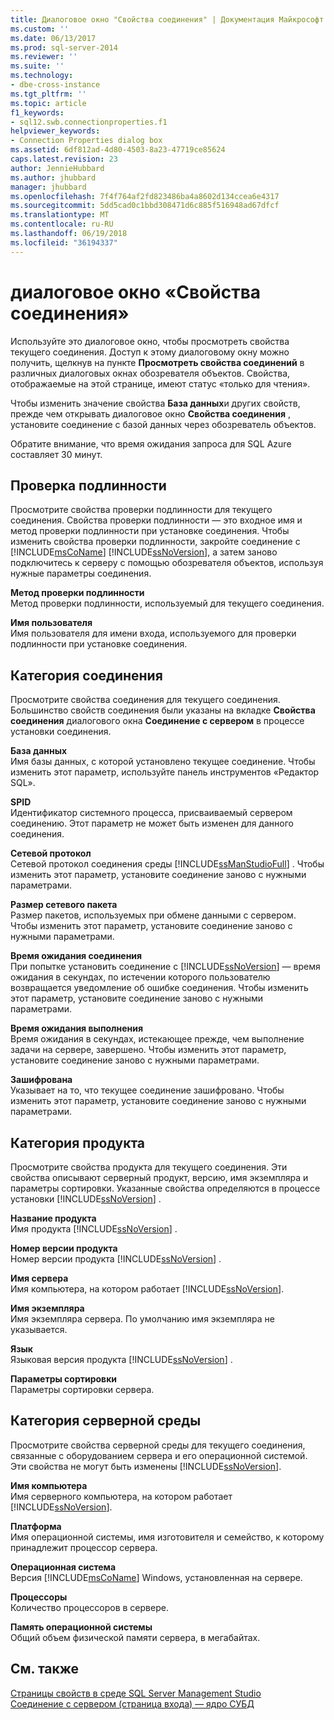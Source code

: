 ```yaml
---
title: Диалоговое окно "Свойства соединения" | Документация Майкрософт
ms.custom: ''
ms.date: 06/13/2017
ms.prod: sql-server-2014
ms.reviewer: ''
ms.suite: ''
ms.technology:
- dbe-cross-instance
ms.tgt_pltfrm: ''
ms.topic: article
f1_keywords:
- sql12.swb.connectionproperties.f1
helpviewer_keywords:
- Connection Properties dialog box
ms.assetid: 6df812ad-4d80-4503-8a23-47719ce85624
caps.latest.revision: 23
author: JennieHubbard
ms.author: jhubbard
manager: jhubbard
ms.openlocfilehash: 7f4f764af2fd823486ba4a8602d134ccea6e4317
ms.sourcegitcommit: 5dd5cad0c1bbd308471d6c885f516948ad67dfcf
ms.translationtype: MT
ms.contentlocale: ru-RU
ms.lasthandoff: 06/19/2018
ms.locfileid: "36194337"
---
```

# <a name="connection-properties-dialog-box"></a>диалоговое окно «Свойства соединения»
  Используйте это диалоговое окно, чтобы просмотреть свойства текущего соединения. Доступ к этому диалоговому окну можно получить, щелкнув на пункте **Просмотреть свойства соединений** в различных диалоговых окнах обозревателя объектов. Свойства, отображаемые на этой странице, имеют статус «только для чтения».  
  
 Чтобы изменить значение свойства **База данных**и других свойств, прежде чем открывать диалоговое окно **Свойства соединения** , установите соединение с базой данных через обозреватель объектов.  
  
 Обратите внимание, что время ожидания запроса для SQL Azure составляет 30 минут.  
  
## <a name="authentication"></a>Проверка подлинности  
 Просмотрите свойства проверки подлинности для текущего соединения. Свойства проверки подлинности — это входное имя и метод проверки подлинности при установке соединения. Чтобы изменить свойства проверки подлинности, закройте соединение с [!INCLUDE[msCoName](../includes/msconame-md.md)] [!INCLUDE[ssNoVersion](../includes/ssnoversion-md.md)], а затем заново подключитесь к серверу с помощью обозревателя объектов, используя нужные параметры соединения.  
  
 **Метод проверки подлинности**  
 Метод проверки подлинности, используемый для текущего соединения.  
  
 **Имя пользователя**  
 Имя пользователя для имени входа, используемого для проверки подлинности при установке соединения.  
  
## <a name="connection-category"></a>Категория соединения  
 Просмотрите свойства соединения для текущего соединения. Большинство свойств соединения были указаны на вкладке **Свойства соединения** диалогового окна **Соединение с сервером** в процессе установки соединения.  
  
 **База данных**  
 Имя базы данных, с которой установлено текущее соединение. Чтобы изменить этот параметр, используйте панель инструментов «Редактор SQL».  
  
 **SPID**  
 Идентификатор системного процесса, присваиваемый сервером соединению. Этот параметр не может быть изменен для данного соединения.  
  
 **Сетевой протокол**  
 Сетевой протокол соединения среды [!INCLUDE[ssManStudioFull](../includes/ssmanstudiofull-md.md)] . Чтобы изменить этот параметр, установите соединение заново с нужными параметрами.  
  
 **Размер сетевого пакета**  
 Размер пакетов, используемых при обмене данными с сервером. Чтобы изменить этот параметр, установите соединение заново с нужными параметрами.  
  
 **Время ожидания соединения**  
 При попытке установить соединение с [!INCLUDE[ssNoVersion](../includes/ssnoversion-md.md)] — время ожидания в секундах, по истечении которого пользователю возвращается уведомление об ошибке соединения. Чтобы изменить этот параметр, установите соединение заново с нужными параметрами.  
  
 **Время ожидания выполнения**  
 Время ожидания в секундах, истекающее прежде, чем выполнение задачи на сервере, завершено. Чтобы изменить этот параметр, установите соединение заново с нужными параметрами.  
  
 **Зашифрована**  
 Указывает на то, что текущее соединение зашифровано. Чтобы изменить этот параметр, установите соединение заново с нужными параметрами.  
  
## <a name="product-category"></a>Категория продукта  
 Просмотрите свойства продукта для текущего соединения. Эти свойства описывают серверный продукт, версию, имя экземпляра и параметры сортировки. Указанные свойства определяются в процессе установки [!INCLUDE[ssNoVersion](../includes/ssnoversion-md.md)] .  
  
 **Название продукта**  
 Имя продукта [!INCLUDE[ssNoVersion](../includes/ssnoversion-md.md)] .  
  
 **Номер версии продукта**  
 Номер версии продукта [!INCLUDE[ssNoVersion](../includes/ssnoversion-md.md)] .  
  
 **Имя сервера**  
 Имя компьютера, на котором работает [!INCLUDE[ssNoVersion](../includes/ssnoversion-md.md)].  
  
 **Имя экземпляра**  
 Имя экземпляра сервера. По умолчанию имя экземпляра не указывается.  
  
 **Язык**  
 Языковая версия продукта [!INCLUDE[ssNoVersion](../includes/ssnoversion-md.md)] .  
  
 **Параметры сортировки**  
 Параметры сортировки сервера.  
  
## <a name="server-environment-category"></a>Категория серверной среды  
 Просмотрите свойства серверной среды для текущего соединения, связанные с оборудованием сервера и его операционной системой. Эти свойства не могут быть изменены [!INCLUDE[ssNoVersion](../includes/ssnoversion-md.md)].  
  
 **Имя компьютера**  
 Имя серверного компьютера, на котором работает [!INCLUDE[ssNoVersion](../includes/ssnoversion-md.md)].  
  
 **Платформа**  
 Имя операционной системы, имя изготовителя и семейство, к которому принадлежит процессор сервера.  
  
 **Операционная система**  
 Версия [!INCLUDE[msCoName](../includes/msconame-md.md)] Windows, установленная на сервере.  
  
 **Процессоры**  
 Количество процессоров в сервере.  
  
 **Память операционной системы**  
 Общий объем физической памяти сервера, в мегабайтах.  
  
## <a name="see-also"></a>См. также  
 [Страницы свойств в среде SQL Server Management Studio](../ssms/property-pages-in-sql-server-management-studio.md)   
 [Соединение с сервером (страница входа) — ядро СУБД](../ssms/f1-help/connect-to-server-login-page-database-engine.md)  
  
  